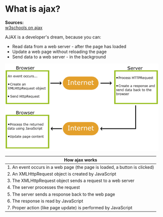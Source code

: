# What is ajax?
**Sources:**<br>
[w3schools on ajax](https://www.w3schools.com/js/js_ajax_intro.asp)

AJAX is a developer's dream, because you can:
- Read data from a web server - after the page has loaded
- Update a web page without reloading the page
- Send data to a web server - in the background

![alt text](how_ajax_works.png)

|How ajax works|
|---|
|1. An event occurs in a web page (the page is loaded, a button is clicked)|
|2. An XMLHttpRequest object is created by JavaScript|
|3. The XMLHttpRequest object sends a request to a web server|
|4. The server processes the request|
|5. The server sends a response back to the web page|
|6. The response is read by JavaScript|
|7. Proper action (like page update) is performed by JavaScript|

